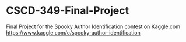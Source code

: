 # CSCD-349-Final-Project
Final Project for the Spooky Author Identification contest on Kaggle.com
https://www.kaggle.com/c/spooky-author-identification
